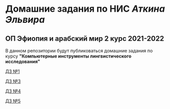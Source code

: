 # Домашние задания по НИС *Аткина Эльвира*
## ОП Эфиопия и арабский мир 2 курс 2021-2022

В данном репозитории будут публиковаться домашние задания по курсу **"Компьютерные инструменты лингвистического исследования"**

[ДЗ №1](https://biinins.github.io/ethiopia_CILS/dz/dz1)


[ДЗ №3](https://biinins.github.io/dz3)

[ДЗ №4](https://biinins.github.io/ethiopia_CILS/dz/elan)

[ДЗ №5](https://biinins.github.io/ethiopia_CILS/dz/dz5/abram)



